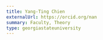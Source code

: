 ```yaml
---
title: Yang-Ting Chien
externalUrl: https://orcid.org/nan
summary: Faculty, Theory
type: georgiastateuniversity
---
```

